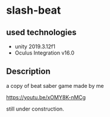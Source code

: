 # slash-beat

## used technologies
- unity 2019.3.12f1
- Oculus Integration v16.0

## Description
a copy of beat saber game made by me

https://youtu.be/xOMY8K-nMCg

still under construction.
